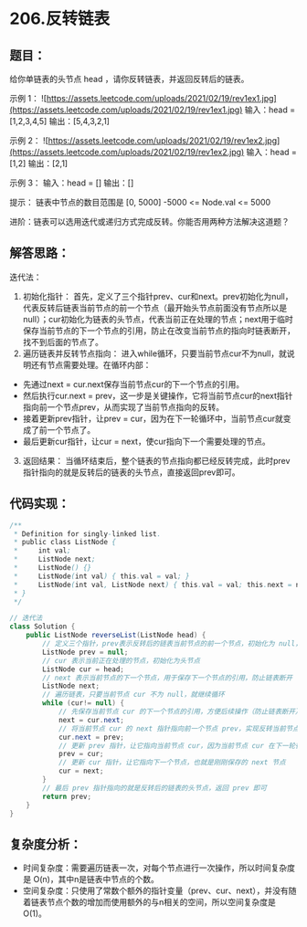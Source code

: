 # 206.反转链表

## 题目：
给你单链表的头节点 head ，请你反转链表，并返回反转后的链表。

示例 1：
![https://assets.leetcode.com/uploads/2021/02/19/rev1ex1.jpg](https://assets.leetcode.com/uploads/2021/02/19/rev1ex1.jpg)
输入：head = [1,2,3,4,5]
输出：[5,4,3,2,1]

示例 2：
![https://assets.leetcode.com/uploads/2021/02/19/rev1ex2.jpg](https://assets.leetcode.com/uploads/2021/02/19/rev1ex2.jpg)
输入：head = [1,2]
输出：[2,1]

示例 3：
输入：head = []
输出：[]

提示：
链表中节点的数目范围是 [0, 5000]
-5000 <= Node.val <= 5000

进阶：链表可以选用迭代或递归方式完成反转。你能否用两种方法解决这道题？



## 解答思路：
迭代法：
1. 初始化指针：
首先，定义了三个指针prev、cur和next。prev初始化为null，代表反转后链表当前节点的前一个节点（最开始头节点前面没有节点所以是null）；cur初始化为链表的头节点，代表当前正在处理的节点；next用于临时保存当前节点的下一个节点的引用，防止在改变当前节点的指向时链表断开，找不到后面的节点了。
2. 遍历链表并反转节点指向：
进入while循环，只要当前节点cur不为null，就说明还有节点需要处理。在循环内部：
* 先通过next = cur.next保存当前节点cur的下一个节点的引用。
* 然后执行cur.next = prev，这一步是关键操作，它将当前节点cur的next指针指向前一个节点prev，从而实现了当前节点指向的反转。
* 接着更新prev指针，让prev = cur，因为在下一轮循环中，当前节点cur就变成了前一个节点了。
* 最后更新cur指针，让cur = next，使cur指向下一个需要处理的节点。
3. 返回结果：
当循环结束后，整个链表的节点指向都已经反转完成，此时prev指针指向的就是反转后的链表的头节点，直接返回prev即可。



## 代码实现：
```java
/**
 * Definition for singly-linked list.
 * public class ListNode {
 *     int val;
 *     ListNode next;
 *     ListNode() {}
 *     ListNode(int val) { this.val = val; }
 *     ListNode(int val, ListNode next) { this.val = val; this.next = next; }
 * }
 */

// 迭代法 
class Solution {
    public ListNode reverseList(ListNode head) {
        // 定义三个指针，prev表示反转后的链表当前节点的前一个节点，初始化为 null，因为头节点之前没有节点了
        ListNode prev = null;
        // cur 表示当前正在处理的节点，初始化为头节点
        ListNode cur = head;
        // next 表示当前节点的下一个节点，用于保存下一个节点的引用，防止链表断开
        ListNode next;
        // 遍历链表，只要当前节点 cur 不为 null，就继续循环
        while (cur!= null) {
            // 先保存当前节点 cur 的下一个节点的引用，方便后续操作（防止链表断开）
            next = cur.next;
            // 将当前节点 cur 的 next 指针指向前一个节点 prev，实现反转当前节点的指向
            cur.next = prev;
            // 更新 prev 指针，让它指向当前节点 cur，因为当前节点 cur 在下一轮循环中就变成了前一个节点
            prev = cur;
            // 更新 cur 指针，让它指向下一个节点，也就是刚刚保存的 next 节点
            cur = next;
        }
        // 最后 prev 指针指向的就是反转后的链表的头节点，返回 prev 即可
        return prev;
    }
}
```



## 复杂度分析：
* 时间复杂度：需要遍历链表一次，对每个节点进行一次操作，所以时间复杂度是 O(n)，其中n是链表中节点的个数。
* 空间复杂度：只使用了常数个额外的指针变量（prev、cur、next），并没有随着链表节点个数的增加而使用额外的与n相关的空间，所以空间复杂度是 O(1)。
